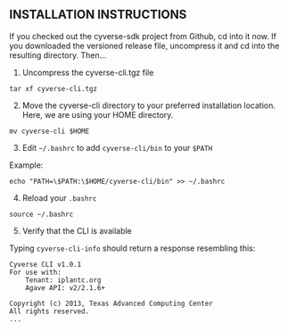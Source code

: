 INSTALLATION INSTRUCTIONS
-------------------------

If you checked out the cyverse-sdk project from Github, cd into it now. If you downloaded the versioned release file, uncompress it and cd into the resulting directory. Then...

1. Uncompress the cyverse-cli.tgz file

```
tar xf cyverse-cli.tgz
```

2. Move the cyverse-cli directory to your preferred installation location. Here, we are using your HOME directory.

```
mv cyverse-cli $HOME
```

3. Edit ```~/.bashrc``` to add ```cyverse-cli/bin``` to your ```$PATH```

Example:

```
echo "PATH=\$PATH:\$HOME/cyverse-cli/bin" >> ~/.bashrc
```

4. Reload your ```.bashrc```

```source ~/.bashrc```

5. Verify that the CLI is available

Typing ```cyverse-cli-info``` should return a response resembling this:

```
Cyverse CLI v1.0.1
For use with:
    Tenant: iplantc.org
    Agave API: v2/2.1.6+

Copyright (c) 2013, Texas Advanced Computing Center
All rights reserved.
...
```

